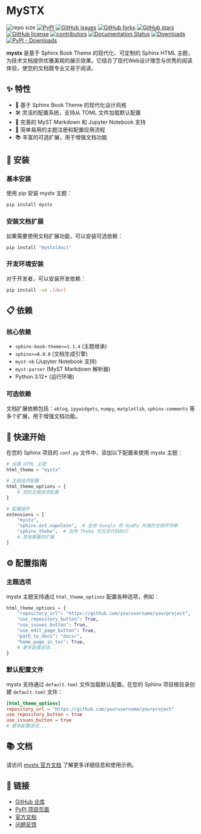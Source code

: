 # MySTX

![repo size](https://img.shields.io/github/repo-size/xinetzone/mystx.svg)
[![PyPI][pypi-badge]][pypi-link]
[![GitHub issues][issue-badge]][issue-link]
[![GitHub forks][fork-badge]][fork-link]
[![GitHub stars][star-badge]][star-link]
[![GitHub license][license-badge]][license-link]
[![contributors][contributor-badge]][contributor-link]
[![Documentation Status][status-badge]][status-link]
[![Downloads][download-badge]][download-link]
[![PyPI - Downloads][install-badge]][install-link]

[pypi-badge]: https://img.shields.io/pypi/v/mystx.svg
[pypi-link]: https://pypi.org/project/mystx/
[issue-badge]: https://img.shields.io/github/issues/xinetzone/mystx
[issue-link]: https://github.com/xinetzone/mystx/issues
[fork-badge]: https://img.shields.io/github/forks/xinetzone/mystx
[fork-link]: https://github.com/xinetzone/mystx/network
[star-badge]: https://img.shields.io/github/stars/xinetzone/mystx
[star-link]: https://github.com/xinetzone/mystx/stargazers
[license-badge]: https://img.shields.io/github/license/xinetzone/mystx
[license-link]: https://github.com/xinetzone/mystx/LICENSE
[contributor-badge]: https://img.shields.io/github/contributors/xinetzone/mystx
[contributor-link]: https://github.com/xinetzone/mystx/contributors
[status-badge]: https://readthedocs.org/projects/mystx/badge/?version=latest
[status-link]: https://mystx.readthedocs.io/zh-cn/latest/?badge=latest
[download-badge]: https://pepy.tech/badge/mystx
[download-link]: https://pepy.tech/project/mystx
[install-badge]: https://img.shields.io/pypi/dw/mystx?label=pypi%20installs
[install-link]: https://pypistats.org/packages/mystx

**mystx** 是基于 Sphinx Book Theme 的现代化、可定制的 Sphinx HTML 主题，为技术文档提供优雅美观的展示效果。它结合了现代Web设计理念与优秀的阅读体验，使您的文档既专业又易于阅读。

## ✨ 特性

- 🎨 基于 Sphinx Book Theme 的现代化设计风格
- 🛠️ 灵活的配置系统，支持从 TOML 文件加载默认配置
- 📝 完善的 MyST Markdown 和 Jupyter Notebook 支持
- 🚀 简单易用的主题注册和配置应用流程
- 📚 丰富的可选扩展，用于增强文档功能

## 🔧 安装

### 基本安装

使用 pip 安装 mystx 主题：

```bash
pip install mystx
```

### 安装文档扩展

如果需要使用文档扩展功能，可以安装可选依赖：

```bash
pip install "mystx[doc]"
```

### 开发环境安装

对于开发者，可以安装开发依赖：

```bash
pip install -ve .[dev]
```

## 📋 依赖

### 核心依赖

- `sphinx-book-theme>=1.1.4` (主题继承)
- `sphinx>=8.0.0` (文档生成引擎)
- `myst-nb` (Jupyter Notebook 支持)
- `myst-parser` (MyST Markdown 解析器)
- Python 3.12+ (运行环境)

### 可选依赖

文档扩展依赖包括：`ablog`, `ipywidgets`, `numpy`, `matplotlib`, `sphinx-comments` 等多个扩展，用于增强文档功能。

## 🚀 快速开始

在您的 Sphinx 项目的 `conf.py` 文件中，添加以下配置来使用 mystx 主题：

```python
# 设置 HTML 主题
html_theme = "mystx"

# 主题选项配置
html_theme_options = {
    # 您的主题选项配置
}

# 配置插件
extensions = [
    "mystx",
    "sphinx.ext.napoleon",  # 支持 Google 和 NumPy 风格的文档字符串
    "sphinx_thebe",  # 支持 Thebe 交互式代码执行
    # 其他需要的扩展
]
```

## ⚙️ 配置指南

### 主题选项

mystx 主题支持通过 `html_theme_options` 配置各种选项，例如：

```python
html_theme_options = {
    "repository_url": "https://github.com/yourusername/yourproject",
    "use_repository_button": True,
    "use_issues_button": True,
    "use_edit_page_button": True,
    "path_to_docs": "docs/",
    "home_page_in_toc": True,
    # 更多配置选项...
}
```

### 默认配置文件

mystx 支持通过 `default.toml` 文件加载默认配置。在您的 Sphinx 项目根目录创建 `default.toml` 文件：

```toml
[html_theme_options]
repository_url = "https://github.com/yourusername/yourproject"
use_repository_button = true
use_issues_button = true
# 更多配置选项...
```

## 📚 文档

请访问 [mystx 官方文档](https://mystx.readthedocs.io/zh-cn/latest/) 了解更多详细信息和使用示例。

## 🔗 链接

- [GitHub 仓库](https://github.com/xinetzone/mystx)
- [PyPI 项目页面](https://pypi.org/project/mystx/)
- [官方文档](https://mystx.readthedocs.io/)
- [问题反馈](https://github.com/xinetzone/mystx/issues)
